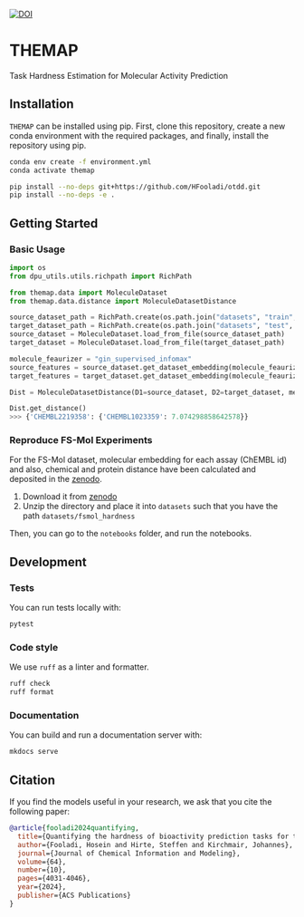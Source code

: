 [![DOI](https://img.shields.io/badge/DOI-10.1021%2Facs--jcim--3c01774-blue)](https://doi.org/10.1021/acs.jcim.4c00160)


# THEMAP
Task Hardness Estimation for Molecular Activity Prediction


## Installation
`THEMAP` can be installed using pip. First, clone this repository, create a new conda environment with the required packages, and finally, install the repository using pip.

```bash
conda env create -f environment.yml
conda activate themap

pip install --no-deps git+https://github.com/HFooladi/otdd.git  
pip install --no-deps -e .
```

## Getting Started

### Basic Usage
  
```python
import os
from dpu_utils.utils.richpath import RichPath

from themap.data import MoleculeDataset
from themap.data.distance import MoleculeDatasetDistance

source_dataset_path = RichPath.create(os.path.join("datasets", "train", "CHEMBL1023359.jsonl.gz"))
target_dataset_path = RichPath.create(os.path.join("datasets", "test", "CHEMBL2219358.jsonl.gz"))
source_dataset = MoleculeDataset.load_from_file(source_dataset_path)
target_dataset = MoleculeDataset.load_from_file(target_dataset_path)

molecule_feaurizer = "gin_supervised_infomax"
source_features = source_dataset.get_dataset_embedding(molecule_feaurizer)
target_features = target_dataset.get_dataset_embedding(molecule_feaurizer)

Dist = MoleculeDatasetDistance(D1=source_dataset, D2=target_dataset, method="otdd")

Dist.get_distance()
>>> {'CHEMBL2219358': {'CHEMBL1023359': 7.074298858642578}}
```


### Reproduce FS-Mol Experiments
For the FS-Mol dataset, molecular embedding for each assay (ChEMBL id) and also, chemical and protein distance have been calculated and deposited in the [zenodo](https://zenodo.org/records/10605093). 

1. Download it from [zenodo](https://zenodo.org/records/10605093)
2. Unzip the directory and place it into `datasets` such that you have the path `datasets/fsmol_hardness`

Then, you can go to the `notebooks` folder, and run the notebooks.


## Development
### Tests

You can run tests locally with:

```bash
pytest
```

### Code style
We use `ruff` as a linter and formatter. 

```bash
ruff check
ruff format
```

### Documentation

You can build and run a documentation server with:

```bash
mkdocs serve
```

## Citation <a name="citation"></a>
If you find the models useful in your research, we ask that you cite the following paper:

```bibtex
@article{fooladi2024quantifying,
  title={Quantifying the hardness of bioactivity prediction tasks for transfer learning},
  author={Fooladi, Hosein and Hirte, Steffen and Kirchmair, Johannes},
  journal={Journal of Chemical Information and Modeling},
  volume={64},
  number={10},
  pages={4031-4046},
  year={2024},
  publisher={ACS Publications}
}
```
